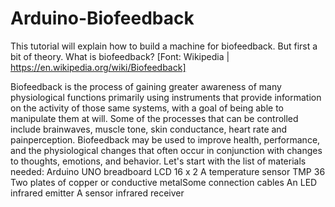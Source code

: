 # Arduino-Biofeedback
This tutorial will explain how to build a machine for biofeedback. But first a bit of theory.
What is biofeedback?
[Font: Wikipedia | ​https://en.wikipedia.org/wiki/Biofeedback]

Biofeedback is the process of gaining greater awareness of many physiological functions primarily using instruments that provide information on the activity of those same systems, with a goal of being able to manipulate them at will. Some of the processes that can be controlled include brainwaves, muscle tone, skin conductance, heart rate and painperception.
Biofeedback may be used to improve health, performance, and the physiological changes that often occur in conjunction with changes to thoughts, emotions, and behavior.
Let's start with the list of materials needed:
​Arduino UNO
​breadboard
​LCD 16 x 2
​A temperature sensor TMP 36
​Two plates of copper or conductive metal
​Some connection cables
​An LED infrared emitter
​A sensor infrared receiver
